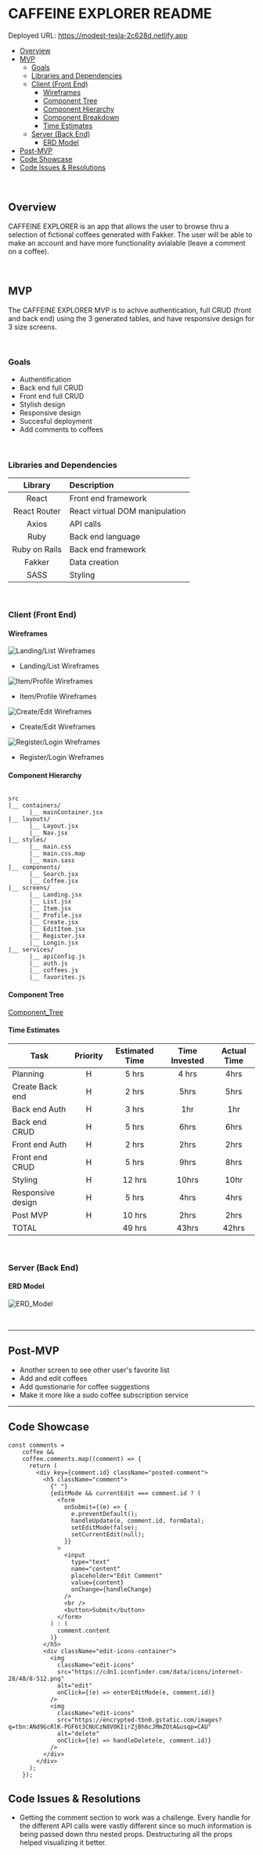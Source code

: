 # CAFFEINE EXPLORER README <!-- omit in toc -->
Deployed URL: https://modest-tesla-2c628d.netlify.app

- [Overview](#overview)
- [MVP](#mvp)
  - [Goals](#goals)
  - [Libraries and Dependencies](#libraries-and-dependencies)
  - [Client (Front End)](#client-front-end)
    - [Wireframes](#wireframes)
    - [Component Tree](#component-tree)
    - [Component Hierarchy](#component-hierarchy)
    - [Component Breakdown](#component-breakdown)
    - [Time Estimates](#time-estimates)
  - [Server (Back End)](#server-back-end)
    - [ERD Model](#erd-model)
- [Post-MVP](#post-mvp)
- [Code Showcase](#code-showcase)
- [Code Issues & Resolutions](#code-issues--resolutions)

<br>

## Overview

CAFFEINE EXPLORER is an app that allows the user to browse thru a selection of fictional coffees generated with Fakker. The user will be able to make an account and have more functionality avialable (leave a comment on a coffee).  


<br>

## MVP

The CAFFEINE EXPLORER MVP is to achive authentication, full CRUD (front and back end) using the 3 generated tables, and have responsive design for 3 size screens.

<br>

### Goals

- Authentification
- Back end full CRUD
- Front end full CRUD
- Stylish design
- Responsive design
- Succesful deployment
- Add comments to coffees

<br>

### Libraries and Dependencies


|     Library      | Description                                |
| :--------------: | :----------------------------------------- |
|      React       | Front end framework                        |
|   React Router   | React virtual DOM manipulation             |
| Axios            | API calls                                  |
|     Ruby         | Back end language                          |
|  Ruby on Rails   | Back end framework                         |
|  Fakker          | Data creation                              |
|  SASS            | Styling                                    |

<br>

### Client (Front End)

#### Wireframes

![Landing/List Wireframes](https://github.com/jpacheco008/caffeine_explorer/blob/main/WireFrames_Landind:List.png)

- Landing/List Wireframes

![Item/Profile Wireframes](https://github.com/jpacheco008/caffeine_explorer/blob/main/WireFrames_Item:Profile.png)

- Item/Profile Wireframes

![Create/Edit Wireframes](https://github.com/jpacheco008/caffeine_explorer/blob/main/WireFrames_Create:Edit.png)

- Create/Edit Wireframes

![Register/Login Wreframes](https://github.com/jpacheco008/caffeine_explorer/blob/main/WireFrames_Registre:Login.png)

- Register/Login Wreframes


#### Component Hierarchy
 
``` structure

src
|__ containers/
      |__ mainContainer.jsx
|__ layouts/
      |__ Layout.jsx
      |__ Nav.jsx
|__ styles/
      |__ main.css
      |__ main.css.map
      |__ main.sass
|__ components/
      |__ Search.jsx
      |__ Coffee.jsx
|__ screens/
      |__ Landing.jsx
      |__ List.jsx
      |__ Item.jsx
      |__ Profile.jsx
      |__ Create.jsx
      |__ EditItem.jsx
      |__ Register.jsx
      |__ Longin.jsx
|__ services/
      |__ apiConfig.js
      |__ auth.js
      |__ coffees.js
      |__ favorites.js

```

#### Component Tree

[Component_Tree](https://github.com/jpacheco008/caffeine_explorer/blob/main/component_tree.png)

#### Time Estimates

| Task                | Priority | Estimated Time | Time Invested | Actual Time |
| ------------------- | :------: | :------------: | :-----------: | :---------: |
| Planning            |    H     |     5 hrs      |     4 hrs     |    4hrs     |
| Create Back end     |    H     |     2 hrs      |     5hrs      |    5hrs     |
| Back end Auth       |    H     |     3 hrs      |     1hr       |     1hr     |
| Back end CRUD       |    H     |     5 hrs      |     6hrs      |     6hrs    |
| Front end Auth      |    H     |     2 hrs      |     2hrs      |     2hrs    |
| Front end CRUD      |    H     |     5 hrs      |     9hrs      |     8hrs    |
| Styling             |    H     |     12 hrs     |     10hrs     |     10hr    |
| Responsive design   |    H     |     5 hrs      |     4hrs      |     4hrs    |
| Post MVP            |    H     |     10 hrs     |     2hrs      |     2hrs    |
| TOTAL               |          |     49 hrs     |     43hrs     |     42hrs   |


<br>

### Server (Back End)

#### ERD Model

![ERD_Model](https://github.com/jpacheco008/caffeine_explorer/blob/main/ERD.png)

<br>

***

## Post-MVP

- Another screen to see other user's favorite list
- Add and edit coffees
- Add questionarie for coffee suggestions
- Make it more like a sudo coffee subscription service 

***

## Code Showcase
```
const comments =
    coffee &&
    coffee.comments.map((comment) => {
      return (
        <div key={comment.id} className="posted-comment">
          <h5 className="comment">
            {" "}
            {editMode && currentEdit === comment.id ? (
              <form
                onSubmit={(e) => {
                  e.preventDefault();
                  handleUpdate(e, comment.id, formData);
                  setEditMode(false);
                  setCurrentEdit(null);
                }}
              >
                <input
                  type="text"
                  name="content"
                  placeholder="Edit Comment"
                  value={content}
                  onChange={handleChange}
                />
                <br />
                <button>Submit</button>
              </form>
            ) : (
              comment.content
            )}
          </h5>
          <div className="edit-icons-container">
            <img
              className="edit-icons"
              src="https://cdn1.iconfinder.com/data/icons/internet-28/48/8-512.png"
              alt="edit"
              onClick={(e) => enterEditMode(e, comment.id)}
            />
            <img
              className="edit-icons"
              src="https://encrypted-tbn0.gstatic.com/images?q=tbn:ANd9GcRlK-PGF6t3CNUCzN8V0KIirZjBh6cJMmZOtA&usqp=CAU"
              alt="delete"
              onClick={(e) => handleDelete(e, comment.id)}
            />
          </div>
        </div>
      );
    });
```

## Code Issues & Resolutions
- Getting the comment section to work was a challenge. Every handle for the different API calls were vastly different since so much information is being passed down thru nested props. Destructuring all the props helped visualizing it better.